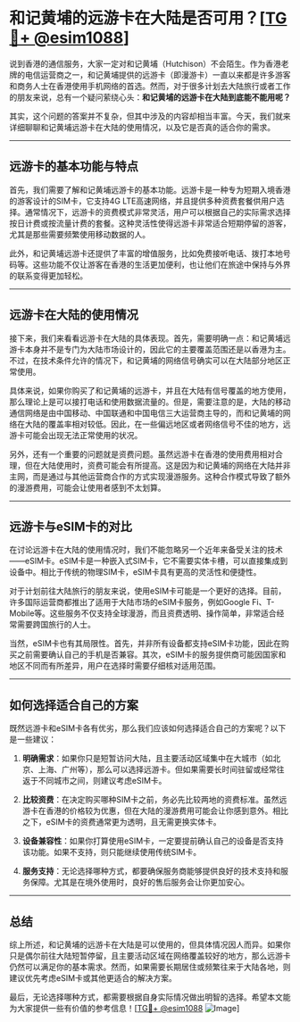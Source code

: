 # 和记黄埔的远游卡在大陆是否可用？[[TG💪+ @esim1088](https://t.me/s/esim1088)]

说到香港的通信服务，大家一定对和记黄埔（Hutchison）不会陌生。作为香港老牌的电信运营商之一，和记黄埔提供的远游卡（即漫游卡）一直以来都是许多游客和商务人士在香港使用手机网络的首选。然而，对于很多计划去大陆旅行或者工作的朋友来说，总有一个疑问萦绕心头：**和记黄埔的远游卡在大陆到底能不能用呢？**

其实，这个问题的答案并不复杂，但其中涉及的内容却相当丰富。今天，我们就来详细聊聊和记黄埔远游卡在大陆的使用情况，以及它是否真的适合你的需求。

---

## **远游卡的基本功能与特点**

首先，我们需要了解和记黄埔远游卡的基本功能。远游卡是一种专为短期入境香港的游客设计的SIM卡，它支持4G LTE高速网络，并且提供多种资费套餐供用户选择。通常情况下，远游卡的资费模式非常灵活，用户可以根据自己的实际需求选择按日计费或按流量计费的套餐。这种灵活性使得远游卡非常适合短期停留的游客，尤其是那些需要频繁使用移动数据的人。

此外，和记黄埔远游卡还提供了丰富的增值服务，比如免费接听电话、拨打本地号码等。这些功能不仅让游客在香港的生活更加便利，也让他们在旅途中保持与外界的联系变得更加轻松。

---

## **远游卡在大陆的使用情况**

接下来，我们来看看远游卡在大陆的具体表现。首先，需要明确一点：和记黄埔远游卡本身并不是专门为大陆市场设计的，因此它的主要覆盖范围还是以香港为主。不过，在技术条件允许的情况下，和记黄埔的网络信号确实可以在大陆部分地区正常使用。

具体来说，如果你购买了和记黄埔的远游卡，并且在大陆有信号覆盖的地方使用，那么理论上是可以接打电话和使用数据流量的。但是，需要注意的是，大陆的移动通信网络是由中国移动、中国联通和中国电信三大运营商主导的，而和记黄埔的网络在大陆的覆盖率相对较低。因此，在一些偏远地区或者网络信号不佳的地方，远游卡可能会出现无法正常使用的状况。

另外，还有一个重要的问题就是资费问题。虽然远游卡在香港的使用费用相对合理，但在大陆使用时，资费可能会有所提高。这是因为和记黄埔的网络在大陆并非主网，而是通过与其他运营商合作的方式实现漫游服务。这种合作模式导致了额外的漫游费用，可能会让使用者感到不太划算。

---

## **远游卡与eSIM卡的对比**

在讨论远游卡在大陆的使用情况时，我们不能忽略另一个近年来备受关注的技术——eSIM卡。eSIM卡是一种嵌入式SIM卡，它不需要实体卡槽，可以直接集成到设备中。相比于传统的物理SIM卡，eSIM卡具有更高的灵活性和便捷性。

对于计划前往大陆旅行的朋友来说，使用eSIM卡可能是一个更好的选择。目前，许多国际运营商都推出了适用于大陆市场的eSIM卡服务，例如Google Fi、T-Mobile等。这些服务不仅支持全球漫游，而且资费透明、操作简单，非常适合经常需要跨国旅行的人士。

当然，eSIM卡也有其局限性。首先，并非所有设备都支持eSIM卡功能，因此在购买之前需要确认自己的手机是否兼容。其次，eSIM卡的服务提供商可能因国家和地区不同而有所差异，用户在选择时需要仔细核对适用范围。

---

## **如何选择适合自己的方案**

既然远游卡和eSIM卡各有优劣，那么我们应该如何选择适合自己的方案呢？以下是一些建议：

1. **明确需求**：如果你只是短暂访问大陆，且主要活动区域集中在大城市（如北京、上海、广州等），那么可以选择远游卡。但如果需要长时间驻留或经常往返于不同城市之间，则建议考虑eSIM卡。

2. **比较资费**：在决定购买哪种SIM卡之前，务必先比较两地的资费标准。虽然远游卡在香港的价格较为优惠，但在大陆的漫游费用可能会让你感到意外。相比之下，eSIM卡的资费通常更为透明，且无需更换实体卡。

3. **设备兼容性**：如果你打算使用eSIM卡，一定要提前确认自己的设备是否支持该功能。如果不支持，则只能继续使用传统SIM卡。

4. **服务支持**：无论选择哪种方式，都要确保服务商能够提供良好的技术支持和服务保障。尤其是在境外使用时，良好的售后服务会让你更加安心。

---

## **总结**

综上所述，和记黄埔的远游卡在大陆是可以使用的，但具体情况因人而异。如果你只是偶尔前往大陆短暂停留，且主要活动区域在网络覆盖较好的地方，那么远游卡仍然可以满足你的基本需求。然而，如果需要长期居住或频繁往来于大陆各地，则建议优先考虑eSIM卡或其他更适合的解决方案。

最后，无论选择哪种方式，都需要根据自身实际情况做出明智的选择。希望本文能为大家提供一些有价值的参考信息！[[TG💪+ @esim1088](https://t.me/s/esim1088) ![Image](https://i.postimg.cc/4NQfJmqS/Snipaste-2025-05-13-00-14-12.png)]